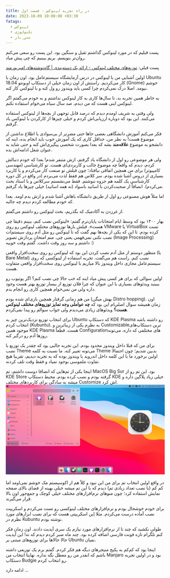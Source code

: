 ```yaml
---
title: در راه تجربه لینوکس - قسمت اول
date: 2023-10-09 10:00:00 +03:30
fatags:
  - لینوکس
  - تکنولوژی
  - متن_باز
---
```


پست قبلیم که در مورد لینوکس گذاشتم ثقیل و سنگین بود. این پست رو سعی می‌کنم روان‌تر بنویسم. بریم ببینیم که چی پیش میاد. 

پست قبلی: [توزیع‌های مختلف لینوکس - ارائه یک دسته‌بندی | گاه‌نوشته‌های امیرپورمند](https://aprd.ir/linux-distributions-review/)

اولین آشنایی من با لینوکس در درس آزمایشگاه سیستم‌عامل بود. اون زمان با Ubuntu 18.04 کار می‌کردیم. راستش از اون زمان خیلی از دستکاپ اوبونتو (Gnome) خوشم نیومد. اصلا درک نمی‌کردم چرا کسی باید ویندوز رو ول کنه و با لینوکس کار کنه. 

به خاطر همین تجربه بد، تا سال‌ها کاری به کار لینوکس نداشتم و به خودم می‌گفتم اگر لینوکس اینی هست که من دیدم، صد سال سیاه می‌خوام استفاده نکنم. 

ولی وقتی به شریف اومدم دیدم که درصد قابل توجهی از بچه‌ها از لینوکس استفاده می‌کنند. این بود که دوباره ارزیابی‌اش کردم و خیلی چیزها از کارکردن با لینوکس یاد گرفتم. 

فکر می‌کنم آموزش دانشگاهی بعضی جاها حتی مضرتر از بی‌سوادی یا اطلاع نداشتن از موضوع هست! به نظر من، حداقل کاری که یک آموزش خوب باید انجام بده، اینه که دانشجو به موضوع **علاقه‌مند** بشه که بعدا بصورت شخصی پیگیری‌اش کنه و حتی شاید به عنوان شغل ادامه‌اش بده. 

ولی هر موضوعی رو اول از دانشگاه یاد گرفتم، ازش متنفر شدم! بعدا که خودم دنبالش کردم، دیدم که واقعا چه موضوع جالب و کاربردی‌ای هست. تو کارشناسی (مهندسی کامپیوتر) برای من همچین اتفاقی نیافتاد؛ چون قبلش تو صنعت کار می‌کردم و با کاربرد بسیاری از دروس آشنا شده بودم. سر کلاس هم فقط لذت می‌بردم (در واقع در کل دوره کارشناسی یک کلمه هم جزوه ننوشتم. فقط می‌نشستم سرکلاس و با استاد بحث می‌کردم). انصافاً از صحبت‌کردن با اساتید باسواد (نه همه اساتید) خیلی چیزها یاد گرفتم. 

اما مثلاً هوش مصنوعی رو اول از طریق دانشگاه باهاش آشنا شدم و ازش بدم اومد. بعدا که خودم مطالعه کردم دیدم چه جالبه. 

از غرزدن به آکادمیک که بگذریم، بحث لینوکس رو داشتم می‌گفتم. 

بهار ۱۴۰۰ بود که وسط ایام امتحانات پایان‌ترم گفتم: «لینوکس نصب کنم، ببینم دقیقا چی هست». قبلش بارها توزیع‌های مختلف لینوکس رو روی VMware یا VirtualBox تست کرده بودم. تا این که یکی از بچه‌ها بهم گفت که تا لینوکس رو مثل آدم روی سیستم‌ات نصب نکنی نمی‌فهمی یعنی چی. منم امتحان پردازش تصویر (Image Processing) داشتم و سه روز وقت داشت. گفتم وقت خوبیه :) 

منظور دوستم از مثل آدم نصب کردن این بود که لینوکس رو روی سخت‌افزار واقعی (یا Bare Metal) نصب کنم. راست هم می‌گفت. تجربه استفاده از لینوکسی که روی سیستم‌عامل مجازی داخل ویندوز بالا میاریم با لینوکس روی سخت‌افزار واقعی متفاوت هست. 

اولین سوالی که برای هر کسی پیش میاد اینه که خب حالا چی نصب کنم؟ اگر یوتیوب رو ببینید ویدئوهای بسیاری با این عنوان که چرا فلان توزیع از بیسار توزیع بهتر هست وجود داره ولی من نمی‌خوام همچین کاری رو انجام بدم.

من هم زمانی گرفتار همچین بازی‌ای شده بودم (بهش میگن Distro hopping). اون زمان همیشه سوال اصلی‌ام این بود که **چه عواملی وجه تمایز توزیع‌های مختلف لینوکس هست؟** ویدئوهای زیادی می‌دیدم ولی جواب سوالم رو پیدا نمی‌کردم. 

برای انتخاب توزیع نزدیک‌ترین چیز به Ubuntu که دستکاپ KDE Plasma رو داشته باشه انتخاب کردم (Kubuntu). به نظرم یکی از زیباترین و Customizableترین دستکاپ‌های موجود همین KDE Plasma هست. قطعاً Configuration‌های مختلفی که داره، می‌تونه روزها آدم رو درگیر کنه. 

برای من که قبلا داخل ویندوز محدود بودم. این تجربه جالبی بود که چقدر یک توزیع با نصب Theme می‌تونه تغییر کنه. ما نسبت به کلمه Theme بدبین شدیم؛ چون احتمالا اولین برخورد ما با این کلمه داخل اندروید یا ویندوز بوده که به تجربه دیدیم، تقریبا هیچ تفاوت ملموسی بوجود نمیاد و فقط وقت تلف کردنه. 

اینجا یکی از تم‌هایی که انصافا دوست داشتم، تم MacOS ‌Big Sur بود. این تم رو از KDE Store گرفته بودم و نصب کرده بودم. محیط دستکاپ KDE خیلی زیاد پلاگین داره و میشه به سادگی برای کاربردهای مختلف Customize اش کرد. 
![](Mac-theme.png)

در واقع اولین انتخاب تم برای من این نبود و کلاً هم از اکوسیستم مک خوشم نمی‌اومد اما کم کم (با نصب تعداد زیادی تم) دیدم که با این تم میشه خیلی بهینه از فضای بالای صفحه نمایش استفاده کرد؛ چون منوهای نرم‌افزارهای مختلف خیلی کوچک و جمع‌جور اون بالا قرار می‌گیرند. 

برای خودم خوشحال بودم و نرم‌افزارهای مختلف لینوکسی رو تست می‌کردم و اسکریپت نصب آماده درست می‌کردم. مثلا [این](https://github.com/pourmand1376/.dotfiles/blob/main/install/kubuntu_install.sh) اسکریپتی هست که برای نصب ابزارهای مورد نظرم در Kubuntu نوشته بودم. 

طولی نکشید که چند تا از نرم‌افزارهای مورد نیازم یک سری آپدیت دادند. اون زمان فکر کنم تلگرام تازه فونت فارسی اضافه کرده بود. چند ماه صبر کردم دیدم که نه! این آپدیت حالا حالاها برای توزیع‌های مبتنی بر Ubuntu نمیان. 

اینجا بود که کم‌کم به پکیج‌ منیجرهای دیگه هم فکر کردم. گفتم برم یک توزیعی داشته باشم که انقدر من رو معطل نگه نداره. نهایتا انتخاب من Manjaro بود و در اولین تجربه دستکاپ Budgie رو انتخاب کردم. 

ادامه دارد ... 
